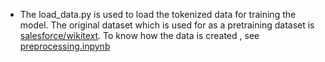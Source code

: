 - The load_data.py is used to load the tokenized data for training the model. The original dataset which is used for as a pretraining dataset is
[salesforce/wikitext](https://huggingface.co/datasets/Salesforce/wikitext). To know how the data is created , see [preprocessing.inpynb](https://github.com/SSahas/Implementing-LLM-From-Scratch/blob/main/assets/preprocessing.ipynb)
